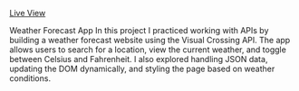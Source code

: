 [Live View](https://archivexblasich.github.io/Weather-App/)

Weather Forecast App
In this project I practiced working with APIs by building a weather forecast website using the Visual Crossing API. 
The app allows users to search for a location, view the current weather, and toggle between Celsius and Fahrenheit. 
I also explored handling JSON data, updating the DOM dynamically, and styling the page based on weather conditions.
